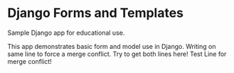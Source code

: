 # Django Forms and Templates
Sample Django app for educational use.

This app demonstrates basic form and model use in Django.
Writing on same line to force a merge conflict.  Try to get both lines here!
Test Line for merge conflict!